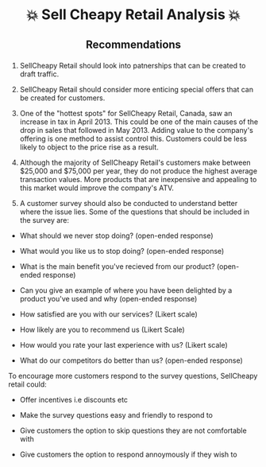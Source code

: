 # <p align="center" style="margin-top: 0px;"> :boom: Sell Cheapy Retail Analysis :boom:
## <p align="center"> Recommendations

1. SellCheapy Retail should look into patnerships that can be created to draft traffic. 

2. SellCheapy Retail should consider more enticing special offers that can be created for customers. 
  
3. One of the "hottest spots" for SellCheapy Retail, Canada, saw an increase in tax in April 2013. This could be one of the main causes of the drop in sales 
that followed in May 2013. Adding value to the company's offering is one method to assist control this. Customers could be less likely to object to the price
rise as a result. 
  
4. Although the majority of SellCheapy Retail's customers make between $25,000 and $75,000 per year, they do not produce the highest average transaction values.
  More products that are inexpensive and appealing to this market would improve the company's ATV.  
  
5. A customer survey should also be conducted to understand better where the issue lies. Some of the questions that should be included in the survey are:
  
  * What should we never stop doing? (open-ended response)
    
  * What would you like us to stop doing? (open-ended response)

  * What is the main benefit you've recieved from our product? (open-ended response)

  * Can you give an example of where you have been delighted by a product you've used and why (open-ended response)
    
  * How satisfied are you with our services? (Likert scale)
    
  * How likely are you to recommend us (Likert Scale)
    
  * How would you rate your last experience with us? (Likert scale)
    
  * What do our competitors do better than us? (open-ended response)
    
To encourage more customers respond to the survey questions, SellCheapy retail could: 

  * Offer incentives i.e discounts etc
  
  * Make the survey questions easy and friendly to respond to
  
  * Give customers the option to skip questions they are not comfortable with 
  
  * Give customers the option to respond annoymously if they wish to 

